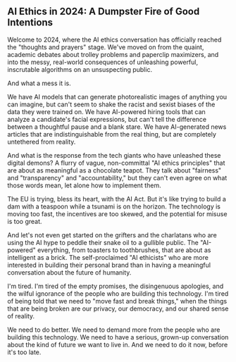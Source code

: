 ## AI Ethics in 2024: A Dumpster Fire of Good Intentions

Welcome to 2024, where the AI ethics conversation has officially reached the "thoughts and prayers" stage. We've moved on from the quaint, academic debates about trolley problems and paperclip maximizers, and into the messy, real-world consequences of unleashing powerful, inscrutable algorithms on an unsuspecting public.

And what a mess it is.

We have AI models that can generate photorealistic images of anything you can imagine, but can't seem to shake the racist and sexist biases of the data they were trained on. We have AI-powered hiring tools that can analyze a candidate's facial expressions, but can't tell the difference between a thoughtful pause and a blank stare. We have AI-generated news articles that are indistinguishable from the real thing, but are completely untethered from reality.

And what is the response from the tech giants who have unleashed these digital demons? A flurry of vague, non-committal "AI ethics principles" that are about as meaningful as a chocolate teapot. They talk about "fairness" and "transparency" and "accountability," but they can't even agree on what those words mean, let alone how to implement them.

The EU is trying, bless its heart, with the AI Act. But it's like trying to build a dam with a teaspoon while a tsunami is on the horizon. The technology is moving too fast, the incentives are too skewed, and the potential for misuse is too great.

And let's not even get started on the grifters and the charlatans who are using the AI hype to peddle their snake oil to a gullible public. The "AI-powered" everything, from toasters to toothbrushes, that are about as intelligent as a brick. The self-proclaimed "AI ethicists" who are more interested in building their personal brand than in having a meaningful conversation about the future of humanity.

I'm tired. I'm tired of the empty promises, the disingenuous apologies, and the wilful ignorance of the people who are building this technology. I'm tired of being told that we need to "move fast and break things," when the things that are being broken are our privacy, our democracy, and our shared sense of reality.

We need to do better. We need to demand more from the people who are building this technology. We need to have a serious, grown-up conversation about the kind of future we want to live in. And we need to do it now, before it's too late.
